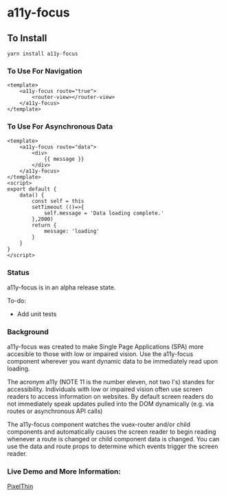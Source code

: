 # a11y-focus

## To Install
```
yarn install a11y-focus
```

### To Use For Navigation
```
<template>
    <a11y-focus route="true">
        <router-view></router-view>
    </a11y-focus>
</template>
```
### To Use For Asynchronous Data
```
<template>
    <a11y-focus route="data">
        <div>
            {{ message }}
        </div>
    </a11y-focus>
</template>
<script>
export default {
    data() {
        const self = this
        setTimeout (()=>{
            self.message = 'Data loading complete.'
        },2000)
        return {
            message: 'loading'
        }
    }
}
</script>
```


### Status

a11y-focus is in an alpha release state. 

To-do:
* Add unit tests

### Background
a11y-focus was created to make Single Page Applications (SPA) more accesible to those with low or impaired vision. Use the a11y-focus component wherever you want dynamic data to be immediately read upon loading. 

The acronym a11y (NOTE 11 is the number eleven, not two l's) standes for accessibility. Individuals with low or impaired vision often use screen readers to access information on websites. By default screen readers do not immediately speak updates pulled into the DOM dynamically (e.g. via routes or asynchronous API calls)

The a11y-focus component watches the vuex-router and/or child components and automatically causes the screen reader to begin reading whenever a route is changed or child component data is changed. You can use the data and route props to determine which events trigger the screen reader.

### Live Demo and More Information:

[PixelThin](http://www.pixelthin.com)
